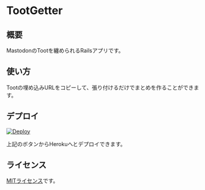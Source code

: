 # TootGetter
## 概要

MastodonのTootを纏められるRailsアプリです。

## 使い方

Tootの埋め込みURLをコピーして、張り付けるだけでまとめを作ることができます。

## デプロイ

[![Deploy](https://www.herokucdn.com/deploy/button.png)](https://heroku.com/deploy)

上記のボタンからHerokuへとデプロイできます。

## ライセンス
[MITライセンス](./LISENCE)です。